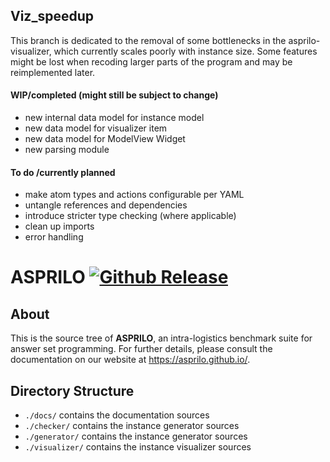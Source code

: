## Viz_speedup

This branch is dedicated to the removal of some bottlenecks in the asprilo-visualizer, which currently scales poorly with instance size.
Some features might be lost when recoding larger parts of the program and may be reimplemented later.

#### WIP/completed (might still be subject to change)

- new internal data model for instance model
- new data model for visualizer item
- new data model for ModelView Widget
- new parsing module

#### To do /currently planned

- make atom types and actions configurable per YAML
- untangle references and dependencies
- introduce stricter type checking (where applicable)
- clean up imports
- error handling

# ASPRILO [![Github Release](https://img.shields.io/github/release/potassco/asprilo/all.svg)](https://github.com/potassco/asprilo/releases)

## About

This is the source tree of **ASPRILO**, an intra-logistics benchmark suite for answer set
programming. For further details, please consult the documentation on our website at
<https://asprilo.github.io/>.

## Directory Structure

- `./docs/` contains the documentation sources
- `./checker/` contains the instance generator sources
- `./generator/` contains the instance generator sources
- `./visualizer/` contains the instance visualizer sources
